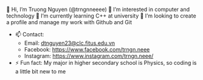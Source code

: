  👋 Hi, I’m Truong Nguyen (@trngnneeee) 👀 I’m interested in computer and technology
🌱 I’m currently learning C++ at university 💞️ I’m looking to create a profile and manage my work with Github and Git
- 📫 Contact:
  - Email: dtnguyen23@clc.fitus.edu.vn
  - Facebook: https://www.facebook.com/trngn.neee
  - Instagram: https://www.instagram.com/trngn.neee/
- ⚡ Fun fact: My major in higher secondary school is Physics, so coding is a little bit new to me

<!---
trngnneeee/trngnneeee is a ✨ special ✨ repository because its `README.md` (this file) appears on your GitHub profile.
You can click the Preview link to take a look at your changes.
--->
